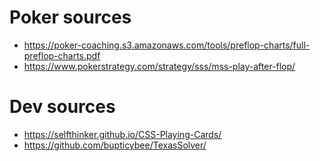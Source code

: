 # Poker sources
 - https://poker-coaching.s3.amazonaws.com/tools/preflop-charts/full-preflop-charts.pdf
 - https://www.pokerstrategy.com/strategy/sss/mss-play-after-flop/

# Dev sources
 - https://selfthinker.github.io/CSS-Playing-Cards/
 - https://github.com/bupticybee/TexasSolver/
